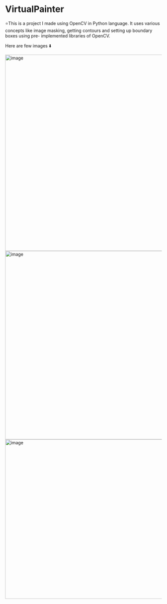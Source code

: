 # VirtualPainter
⭐This is a project I made using OpenCV in Python language. It uses various concepts like image masking, getting contours and setting up boundary boxes using pre-       implemented libraries of OpenCV.

Here are few images ⬇️

<img width="629" alt="image" src="https://user-images.githubusercontent.com/72264142/179552492-cc261cba-1dab-49e7-9233-93457381ef1b.png">
<img width="604" alt="image" src="https://user-images.githubusercontent.com/72264142/179552647-6e1a4b06-4395-4d8e-8ea4-0ed7041e4ddd.png">
<img width="511" alt="image" src="https://user-images.githubusercontent.com/72264142/179552986-ca22421f-e1aa-4638-88ff-bf3edbb0a17c.png">

